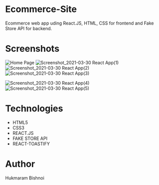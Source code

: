 # Ecommerce-Site
Ecommerce web app uding React.JS, HTML, CSS for frontend and Fake Store API for backend.
# Screenshots
![Home Page](https://user-images.githubusercontent.com/31129638/113007717-13e69d00-9194-11eb-9900-589225692721.png)
![Screenshot_2021-03-30 React App(1)](https://user-images.githubusercontent.com/31129638/113008191-72ac1680-9194-11eb-8c58-efedd9a9f13d.png)
![Screenshot_2021-03-30 React App(2)](https://user-images.githubusercontent.com/31129638/113008199-7475da00-9194-11eb-931e-ff6558f0dec1.png)
![Screenshot_2021-03-30 React App(3)](https://user-images.githubusercontent.com/31129638/113008212-7770ca80-9194-11eb-9d09-c0f8469badf1.png)

![Screenshot_2021-03-30 React App(4)](https://user-images.githubusercontent.com/31129638/113008947-231a1a80-9195-11eb-9ad1-5344151a7da9.png)
![Screenshot_2021-03-30 React App(5)](https://user-images.githubusercontent.com/31129638/113008962-26150b00-9195-11eb-8a93-41381f268d54.png)
# Technologies
* HTML5
* CSS3
* REACT.JS
* FAKE STORE API
* REACT-TOASTIFY

# Author
Hukmaram Bishnoi
